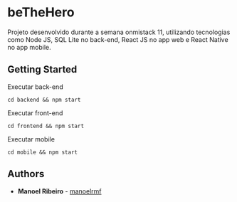 # beTheHero
Projeto desenvolvido durante a semana onmistack 11, utilizando tecnologias como Node JS, SQL Lite no back-end, React JS no app web e React Native no app mobile.


## Getting Started

Executar back-end

```
cd backend && npm start
```

Executar front-end

```
cd frontend && npm start
```

Executar mobile

```
cd mobile && npm start
```

## Authors

* **Manoel Ribeiro** - [manoelrmf](https://github.com/manoelrmf)
